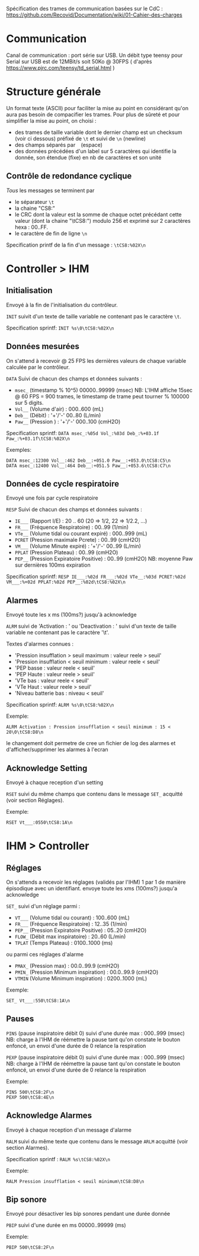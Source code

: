 Spécification des trames de communication basées sur le CdC :
https://github.com/Recovid/Documentation/wiki/01-Cahier-des-charges

# Communication

Canal de communication : port série sur USB.
Un débit type teensy pour Serial sur USB est de 12MBit/s soit 50Ko @ 30FPS ( d'après https://www.pjrc.com/teensy/td_serial.html )

# Structure générale

Un format texte (ASCII) pour faciliter la mise au point en considérant qu'on aura pas besoin de compacifier les trames. Pour plus de sûreté et pour simplifier la mise au point, on choisi :
- des trames de taille variable dont le dernier champ est un checksum (voir ci dessous) préfixé de `\t` et suivi de `\n` (newline)
- des champs séparés par ` ` (espace)
- des données précédées d'un label sur 5 caractères qui identifie la donnée, son étendue (fixe) en nb de caractères et son unité

## Contrôle de redondance cyclique

*Tous* les messages se terminent par
- le séparateur `\t`
- la chaine "CS8:"
- le CRC dont la valeur est la somme de chaque octet précédant cette valeur (dont la chaine "\tCS8:") modulo 256 et exprimé sur 2 caractères hexa : 00..FF.
- le caractère de fin de ligne `\n`

Specification printf de la fin d'un message : `\tCS8:%02X\n`

# Controller > IHM

## Initialisation

Envoyé à la fin de l'initialisation du contrôleur.

`INIT` suivit d'un texte de taille variable ne contenant pas le caractère `\t`.

Specification sprintf: 
`INIT %s\0\tCS8:%02X\n`

## Données mesurées

On s'attend à recevoir @ 25 FPS les dernières valeurs de chaque variable calculée par le contrôleur.

`DATA`
Suivi de chacun des champs et données suivants :

- `msec_` (timestamp % 10^5) 00000..99999 (msec)
  NB: L'IHM affiche 15sec @ 60 FPS = 900 trames, le timestamp de trame peut tourner % 100000 sur 5 digits.
- `Vol__` (Volume d'air) : 000..600 (mL)
- `Deb__` (Débit) : '+'/'-' 00..80 (L/min)
- `Paw__` (Pression ) : '+'/'-' 000..100 (cmH2O)

Specification sprintf:
`DATA msec_:%05d Vol_:%03d Deb_:%+03.1f Paw_:%+03.1f\tCS8:%02X\n`

Exemples:
```
DATA msec_:12300 Vol__:462 Deb__:+051.0 Paw__:+053.0\tCS8:C5\n
DATA msec_:12400 Vol__:464 Deb__:+051.5 Paw__:+053.6\tCS8:C7\n
```

## Données de cycle respiratoire

Envoyé une fois par cycle respiratoire

`RESP`
Suivi de chacun des champs et données suivants :

- `IE___` (Rapport I/E) : 20 .. 60 (20 => 1/2, 22 => 1/2.2, ...)
- `FR___` (Fréquence Respiratoire) : 00..99 (1/min)
- `VTe__` (Volume tidal ou courant expiré) : 000..999 (mL)
- `PCRET` (Pression maximale Pcrete) : 00..99 (cmH2O)
- `VM___` (Volume Minute expiré) : '+'/'-' 00..99 (L/min)
- `PPLAT` (Pression Plateau) : 00..99 (cmH2O)
- `PEP__` (Pression Expiratoire Positive) : 00..99 (cmH2O) NB: moyenne Paw sur dernières 100ms expiration

Specification sprintf:
`RESP IE___:%02d FR___:%02d VTe__:%03d PCRET:%02d VM___:%+02d PPLAT:%02d PEP__:%02d\tCS8:%02X\n`

## Alarmes

Envoyé toute les x ms (100ms?) jusqu'à acknowledge

`ALRM` suivi de 'Activation : ' ou 'Deactivation : ' suivi d'un texte de taille variable ne contenant pas le caractère '\t'.

Textes d'alarmes connues :
- 'Pression insufflation > seuil maximum : valeur reele > seuil'
- 'Pression insufflation < seuil minimum : valeur reele < seuil'
- 'PEP basse : valeur reele < seuil'
- 'PEP Haute : valeur reele > seuil'
- 'VTe bas : valeur reele < seuil'
- 'VTe Haut : valeur reele > seuil'
- 'Niveau batterie bas : niveau < seuil'

Specification sprintf: 
`ALRM %s\0\tCS8:%02X\n`

Exemple:
```
ALRM Activation : Pression insufflation < seuil minimum : 15 < 20\0\tCS8:D8\n
```
le changement doit permetre de cree un fichier de log des alarmes et d'afficher/supprimer les alarmes à l'ecran

## Acknowledge Setting

Envoyé à chaque reception d'un setting

`RSET` suivi du même champs que contenu dans le message `SET_` acquitté (voir section Réglages).

Exemple:
```
RSET Vt___:0550\tCS8:1A\n
```

# IHM > Controller

## Réglages

On s'attends a recevoir les réglages (validés par l'IHM) 1 par 1 de manière épisodique avec un identifiant.
envoye toute les xms (100ms?) jusqu'a acknowledge

`SET_` suivi d'un réglage parmi :

- `VT___` (Volume tidal ou courant) : 100..600 (mL)
- `FR___` (Fréquence Respiratoire) : 12..35 (1/min)
- `PEP__` (Pression Expiratoire Positive) : 05..20 (cmH2O)
- `FLOW_` (Débit max inspiratoire) : 20..60 (L/min)
- `TPLAT` (Temps Plateau) : 0100..1000 (ms)

ou parmi ces réglages d'alarme

- `PMAX_` (Pression max) : 00.0..99.9 (cmH2O) 
- `PMIN_` (Pression Minimum inspiration) : 00.0..99.9 (cmH2O) 
- `VTMIN` (Volume Minimum inspiration) : 0200..1000 (mL)

Exemple:
```
SET_ Vt___:550\tCS8:1A\n
```

## Pauses

`PINS` (pause inspiratoire débit 0) suivi d'une durée max : 000..999 (msec) NB: charge à l'IHM de réémettre la pause tant qu'on constate le bouton enfoncé, un envoi d'une durée de 0 relance la respiration

`PEXP` (pause inspiratoire débit 0) suivi d'une durée max : 000..999 (msec) NB: charge à l'IHM de réémettre la pause tant qu'on constate le bouton enfoncé, un envoi d'une durée de 0 relance la respiration

Exemple:
```
PINS 500\tCS8:2F\n
PEXP 500\tCS8:4E\n
```

## Acknowledge Alarmes

Envoyé à chaque reception d'un message d'alarme

`RALM` suivi du même texte que contenu dans le message `ARLM` acquitté (voir section Alarmes).

Specification sprintf :
`RALM %s\tCS8:%02X\n`

Exemple:
```
RALM Pression insufflation < seuil minimum\tCS8:D8\n
```

## Bip sonore

Envoyé pour désactiver les bip sonores pendant une durée donnée

`PBIP` suivi d'une durée en ms 00000..99999 (ms)

Exemple:
```
PBIP 500\tCS8:2F\n
```
